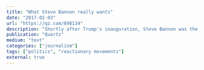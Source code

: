 ```yaml
---
title: "What Steve Bannon really wants"
date: "2017-02-03"
url: "https://qz.com/898134"
description: "Shortly after Trump's inauguration, Steve Bannon was the wild card in the Trump administration. Gwynn Guilford and I uncovered his bizarre and epic political philosophy."
publication: "Quartz"
medium: "text"
categories: ["journalism"]
tags: ["politics", "reactionary movements"]
external: true
---
```

